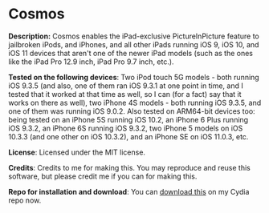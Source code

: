 # Cosmos

**Description:** Cosmos enables the iPad-exclusive PictureInPicture feature to jailbroken iPods, and iPhones, and all other iPads running iOS 9, iOS 10, and iOS 11 devices that aren't one of the newer iPad models (such as the ones like the iPad Pro 12.9 inch, iPad Pro 9.7 inch, etc.).

**Tested on the following devices**: Two iPod touch 5G models - both running iOS 9.3.5 (and also, one of them ran iOS 9.3.1 at one point in time, and I tested that it worked at that time as well, so I can (for a fact) say that it works on there as well), two iPhone 4S models - both running iOS 9.3.5, and one of them was running iOS 9.0.2. Also tested on ARM64-bit devices too: being tested on an iPhone 5S running iOS 10.2, an iPhone 6 Plus running iOS 9.3.2, an iPhone 6S running iOS 9.3.2, two iPhone 5 models on iOS 10.3.3 (and one other on iOS 10.3.2), and an iPhone SE on iOS 11.0.3, etc.

**License**: Licensed under the MIT license.

**Credits**: Credits to me for making this. You may reproduce and reuse this software, but please credit me if you can for making this.

**Repo for installation and download**: You can <a href="http://chasefromm17.yourepo.com">download this</a> on my Cydia repo now.
